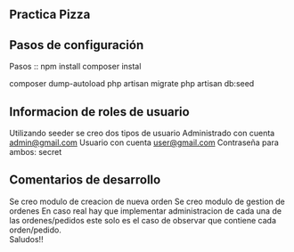 

## Practica Pizza
## Pasos de configuración
Pasos ::
npm install
composer instal

composer dump-autoload
php artisan migrate
php artisan db:seed

## Informacion de roles de usuario
Utilizando seeder se creo dos tipos de usuario
Administrado con cuenta admin@gmail.com
Usuario con cuenta user@gmail.com
Contraseña para ambos: secret

## Comentarios de desarrollo
Se creo modulo de creacion de nueva orden
Se creo modulo de gestion de ordenes
En caso real hay que implementar administracion de cada una de las ordenes/pedidos
este solo es el caso de observar que contiene cada orden/pedido.    
Saludos!!